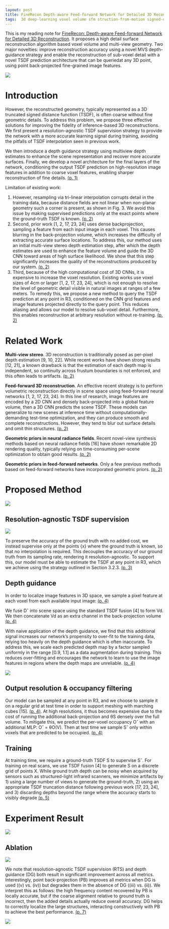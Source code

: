 ```yaml
---
layout: post
title: FineRecon Depth-aware Feed-forward Network for Detailed 3D Reconstruction
tags:  3d deep-learning voxel volume sfm struction-from-motion signed-distance-function sdf
---
```


This is my reading note for [FineRecon: Depth-aware Feed-forward Network for Detailed 3D Reconstruction](http://arxiv.org/abs/2304.01480). It proposes  a high detail surface reconstruction algorithm based voxel volume and multi-view geometry. Two major novelties: improve reconstruction accuracy using a novel MVS depth-guidance strategy and enable the reconstruction of sub-voxel detail with a novel TSDF prediction architecture that can be queriedat any 3D point, using point back-projected fine-grained image features.

![](https://raw.githubusercontent.com/zhangtemplar/zhangtemplar.github.io/master/uPic/stierFineReconDepthawareFeedforward2023-1-x303-y315.png) 

# Introduction

However, the reconstructed geometry, typically represented as a 3D truncated signed distance function (TSDF), is often coarse without fine geometric details. To address this problem, we propose three effective solutions for improving the fidelity of inference-based 3D reconstructions. We first present a resolution-agnostic TSDF supervision strategy to provide the network with a more accurate learning signal during training, avoiding the pitfalls of TSDF interpolation seen in previous work. 

We then introduce a depth guidance strategy using multiview depth estimates to enhance the scene representation and recover more accurate surfaces. Finally, we develop a novel architecture for the final layers of the network, conditioning the output TSDF prediction on high-resolution image features in addition to coarse voxel features, enabling sharper reconstruction of fine details. [(p. 1)](zotero://open-pdf/library/items/REPU98VJ?page=1&annotation=BTE3ANHH)

Limitation of existing work:
1. However, resampling via tri-linear interpolation corrupts detail in the training data, because distance fields are not linear when non-planar geometry such a corner is present, as shown in Fig. 3. We avoid this issue by making supervised predictions only at the exact points where the ground-truth TSDF is known. [(p. 2)](zotero://open-pdf/library/items/REPU98VJ?page=2&annotation=N7ES6499)
2. Second, prior work [1, 2, 17, 23, 24] uses dense backprojection, sampling a feature from each input image in each voxel. This causes blurring in the back-projection volume, which increases the difficulty of extracting accurate surface locations. To address this, our method uses an initial multi-view stereo depth estimation step, after which the depth estimates are used to enhance the feature volume and guide the 3D CNN toward areas of high surface likelihood. We show that this step significantly increases the quality of the reconstructions produced by our system. [(p. 2)](zotero://open-pdf/library/items/REPU98VJ?page=2&annotation=IF39X9XS)
3. Third, because of the high computational cost of 3D CNNs, it is expensive to increase the voxel resolution. Existing works use voxel sizes of 4cm or larger [1, 2, 17, 23, 24], which is not enough to resolve the level of geometric detail visible in natural images at ranges of a few meters. To remedy this, we propose a new method to query the TSDF prediction at any point in R3, conditioned on the CNN grid features and image features projected directly to the query point. This reduces aliasing and allows our model to resolve sub-voxel detail. Furthermore, this enables reconstruction at arbitrary resolution without re-training. [(p. 2)](zotero://open-pdf/library/items/REPU98VJ?page=2&annotation=TQFLF9N2)

# Related Work
**Multi-view stereo**. 3D reconstruction is traditionally posed as per-pixel depth estimation [9, 10, 22]. While recent works have shown strong results [12, 21], a known drawback is that the estimation of each depth map is independent, so continuity across frustum boundaries is not enforced, and this often leads to artifacts. [(p. 2)](zotero://open-pdf/library/items/REPU98VJ?page=2&annotation=YHXZ3CQM)

**Feed-forward 3D reconstruction**. An effective recent strategy is to perform volumetric reconstruction directly in scene space using feed-forward neural networks [1, 2, 17, 23, 24]. In this line of research, image features are encoded by a 2D CNN and densely back-projected into a global feature volume, then a 3D CNN predicts the scene TSDF. These models can generalize to new scenes at inference time without computationally-demanding test-time optimization, and they can produce smooth and complete reconstructions. However, they tend to blur out surface details and omit thin structures. [(p. 2)](zotero://open-pdf/library/items/REPU98VJ?page=2&annotation=YQTGV9GJ)

**Geometric priors in neural radiance fields**. Recent novel-view synthesis methods based on neural radiance fields [16] have shown remarkable 2D rendering quality, typically relying on time-consuming per-scene optimization to obtain good results. [(p. 2)](zotero://open-pdf/library/items/REPU98VJ?page=2&annotation=9ZPFC6PH)

**Geometric priors in feed-forward networks**. Only a few previous methods based on feed-forward networks have incorporated geometric priors. [(p. 2)](zotero://open-pdf/library/items/REPU98VJ?page=2&annotation=HFCKB5UC)

# Proposed Method
![](https://raw.githubusercontent.com/zhangtemplar/zhangtemplar.github.io/master/uPic/stierFineReconDepthawareFeedforward2023-3-x41-y512.png) 

## Resolution-agnostic TSDF supervision
![](https://raw.githubusercontent.com/zhangtemplar/zhangtemplar.github.io/master/uPic/stierFineReconDepthawareFeedforward2023-3-x45-y228.png) 

To preserve the accuracy of the ground truth with no added cost, we instead supervise only at the points {x} where the ground truth is known, so that no interpolation is required. 
This decouples the accuracy of our ground truth from its sampling rate, rendering it resolution-agnostic. To support this, our model must be able to estimate the TSDF at any point in R3, which we achieve using the strategy outlined in Section 3.2.3. [(p. 3)](zotero://open-pdf/library/items/REPU98VJ?page=3&annotation=2SRQTWRJ)

## Depth guidance
In order to localize image features in 3D space, we sample a pixel feature at each voxel from each available input image: [(p. 4)](zotero://open-pdf/library/items/REPU98VJ?page=4&annotation=WBKANR2G)

We fuse Dˆ into scene space using the standard TSDF fusion [4] to form Vd. We then concatenate Vd as an extra channel in the back-projection volume [(p. 4)](zotero://open-pdf/library/items/REPU98VJ?page=4&annotation=L8YUDJX8)

With naive application of the depth guidance, we find that this additional signal increases our network’s propensity to over-fit to the training data, relying too heavily on the depth guidance which is often inaccurate. To address this, we scale each predicted depth map by a factor sampled uniformly in the range [0.9, 1.1] as a data augmentation during training. This reduces over-fitting and encourages the network to learn to use the image features in regions where the depth maps are unreliable. [(p. 4)](zotero://open-pdf/library/items/REPU98VJ?page=4&annotation=PJHQCNJ2)

![](https://raw.githubusercontent.com/zhangtemplar/zhangtemplar.github.io/master/uPic/stierFineReconDepthawareFeedforward2023-8-x45-y172.png) 

## Output resolution & occupancy filtering
Our model can be sampled at any point in R3, and we choose to sample it on a regular grid at test time in order to support meshing with marching cubes [15]. [(p. 4)](zotero://open-pdf/library/items/REPU98VJ?page=4&annotation=AKG7G8QA). At high resolutions, it thus becomes expensive due to the cost of running the additional back-projection and θS densely over the full volume. To mitigate this, we predict the per-voxel occupancy Oˆ with an additional MLP: Oˆ = θO(V). Then at test time we sample Sˆ only within voxels that are predicted to be occupied. [(p. 4)](zotero://open-pdf/library/items/REPU98VJ?page=4&annotation=LK3RRG8L)

## Training
At training time, we require a ground-truth TSDF S to supervise Sˆ. For training on real scans, we use TSDF fusion [4] to generate S on a discrete grid of points X. While ground truth depth can be noisy when acquired by sensors such as structured-light infrared scanners, we minimize artifacts by 1) using a large number of views to generate the ground-truth, 2) using an appropriate TSDF truncation distance following previous work [17, 23, 24], and 3) discarding depths beyond the range where the accuracy starts to visibly degrade [(p. 5)](zotero://open-pdf/library/items/REPU98VJ?page=5&annotation=CXC5AYK2)

# Experiment Result
![](https://raw.githubusercontent.com/zhangtemplar/zhangtemplar.github.io/master/uPic/stierFineReconDepthawareFeedforward2023-6-x301-y468.png) 

## Ablation
![](https://raw.githubusercontent.com/zhangtemplar/zhangtemplar.github.io/master/uPic/stierFineReconDepthawareFeedforward2023-7-x42-y290.png) 

We note that resolution-agnostic TSDF supervision (RTS) and depth guidance (DG) both result in significant improvement across all metrics. Interestingly, point back-projection (PB) improves all metrics when DG is used ((v) vs. (iv)) but degrades them in the absence of DG ((iii) vs. (ii)). We interpret this as follows: the high frequency content recovered by PB is locally accurate, but if the coarse alignment relative to ground truth is incorrect, then the added details actually reduce overall accuracy. DG helps to correctly localize the large structures, interacting constructively with PB to achieve the best performance. [(p. 7)](zotero://open-pdf/library/items/REPU98VJ?page=7&annotation=4AY3MZNV)

![](https://raw.githubusercontent.com/zhangtemplar/zhangtemplar.github.io/master/uPic/stierFineReconDepthawareFeedforward2023-8-x44-y362.png) 
